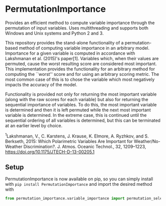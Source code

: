 # PermutationImportance

Provides an efficient method to compute variable importance through the
permutation of input variables. Uses multithreading and supports both Windows
and Unix systems and Python 2 and 3.

This repository provides the stand-alone functionality of a permutation-based
method of computing variable importance in an arbitrary model. Importance for a
given variable is computed in accordance with Lakshmanan et al. (2015)'s
paper[1]. Variables which, when their values are permuted, cause the worst
resulting score are considered most important. This implementation provides the
functionality for an arbitrary method for computing the ``worst'' score and for
using an arbitrary scoring metric. The most common case of this is to chose the
variable which most negatively impacts the accuracy of the model.

Functionality is provided not only for returning the most important variable
(along with the raw scores for each variable) but also for returning the
sequential importance of variables. To do this, the most important variable is
determined and then it is left permuted while the next most important variable
is determined. In the extreme case, this is continued until the sequential
ordering of all variables is determined, but this can be terminated at an
earlier level by choice.

<sup>1</sup>Lakshmanan, V., C. Karstens, J. Krause, K. Elmore, A. Ryzhkov, and
S. Berkseth, 2015: Which Polarimetric Variables Are Important for
Weather/No-Weather Discrimination?. J. Atmos. Oceanic Technol., 32, 1209–1223,
https://doi.org/10.1175/JTECH-D-13-00205.1

## Setup

PermutationImportance is now available on pip, so you can simply install with
`pip install PermutationImportance` and import the desired method with

```python
from permutation_importance.variable_importance import permutation_selection_importance
```

